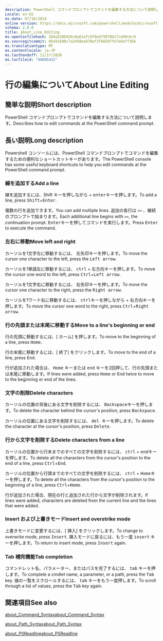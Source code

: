 ```yaml
---
description: PowerShell コマンドプロンプトでコマンドを編集する方法について説明します。
Locale: en-US
ms.date: 07/10/2019
online version: https://docs.microsoft.com/powershell/module/microsoft.powershell.core/about/about_line_editing?view=powershell-7.2&WT.mc_id=ps-gethelp
schema: 2.0.0
title: about_Line_Editing
ms.openlocfilehash: 2b9a320b92bc0a61efc9f9ed75078b17cdd9cbc9
ms.sourcegitcommit: 95d41698c7a2450eeb70ef2fb6507fe7e6eff3b6
ms.translationtype: MT
ms.contentlocale: ja-JP
ms.lasthandoff: 11/17/2020
ms.locfileid: "99605432"
---
```

# <a name="about-line-editing"></a><span data-ttu-id="d11f5-103">行の編集について</span><span class="sxs-lookup"><span data-stu-id="d11f5-103">About Line Editing</span></span>

## <a name="short-description"></a><span data-ttu-id="d11f5-104">簡単な説明</span><span class="sxs-lookup"><span data-stu-id="d11f5-104">Short description</span></span>

<span data-ttu-id="d11f5-105">PowerShell コマンドプロンプトでコマンドを編集する方法について説明します。</span><span class="sxs-lookup"><span data-stu-id="d11f5-105">Describes how to edit commands at the PowerShell command prompt.</span></span>

## <a name="long-description"></a><span data-ttu-id="d11f5-106">長い説明</span><span class="sxs-lookup"><span data-stu-id="d11f5-106">Long description</span></span>

<span data-ttu-id="d11f5-107">Powershell コンソールには、PowerShell コマンドプロンプトでコマンドを編集するための便利なショートカットキーがあります。</span><span class="sxs-lookup"><span data-stu-id="d11f5-107">The PowerShell console has some useful keyboard shortcuts to help you edit commands at the PowerShell command prompt.</span></span>

### <a name="add-a-line"></a><span data-ttu-id="d11f5-108">線を追加する</span><span class="sxs-lookup"><span data-stu-id="d11f5-108">Add a line</span></span>

<span data-ttu-id="d11f5-109">線を追加するには、Shift キーを押し<kbd>ながら</kbd> + <kbd>enter</kbd>キーを押します。</span><span class="sxs-lookup"><span data-stu-id="d11f5-109">To add a line, press <kbd>Shift</kbd>+<kbd>Enter</kbd>.</span></span>

<span data-ttu-id="d11f5-110">複数の行を追加できます。</span><span class="sxs-lookup"><span data-stu-id="d11f5-110">You can add multiple lines.</span></span> <span data-ttu-id="d11f5-111">追加の各行は `>>` 、継続のプロンプトで始まります。</span><span class="sxs-lookup"><span data-stu-id="d11f5-111">Each additional line begins with `>>`, the continuation prompt.</span></span> <span data-ttu-id="d11f5-112"><kbd>Enter</kbd>キーを押してコマンドを実行します。</span><span class="sxs-lookup"><span data-stu-id="d11f5-112">Press <kbd>Enter</kbd> to execute the command.</span></span>

### <a name="move-left-and-right"></a><span data-ttu-id="d11f5-113">左右に移動</span><span class="sxs-lookup"><span data-stu-id="d11f5-113">Move left and right</span></span>

<span data-ttu-id="d11f5-114">カーソルを1文字左に移動するには、 <kbd>左矢印</kbd>キーを押します。</span><span class="sxs-lookup"><span data-stu-id="d11f5-114">To move the cursor one character to the left, press the <kbd>Left arrow</kbd>.</span></span>

<span data-ttu-id="d11f5-115">カーソルを1単語左に移動するには、 <kbd>ctrl</kbd> + <kbd>左方向</kbd>キーを押します。</span><span class="sxs-lookup"><span data-stu-id="d11f5-115">To move the cursor one word to the left, press <kbd>Ctrl</kbd>+<kbd>Left arrow</kbd>.</span></span>

<span data-ttu-id="d11f5-116">カーソルを1文字右に移動するには、 <kbd>右矢印</kbd>キーを押します。</span><span class="sxs-lookup"><span data-stu-id="d11f5-116">To move the cursor one character to the right, press the <kbd>Right arrow</kbd>.</span></span>

<span data-ttu-id="d11f5-117">カーソルを1ワード右に移動するには、 <kbd>ctrl</kbd>キーを押しながら + <kbd>右方向</kbd>キーを押します。</span><span class="sxs-lookup"><span data-stu-id="d11f5-117">To move the cursor one word to the right, press <kbd>Ctrl</kbd>+<kbd>Right arrow</kbd>.</span></span>

### <a name="move-to-a-lines-beginning-or-end"></a><span data-ttu-id="d11f5-118">行の先頭または末尾に移動する</span><span class="sxs-lookup"><span data-stu-id="d11f5-118">Move to a line's beginning or end</span></span>

<span data-ttu-id="d11f5-119">行の先頭に移動するには、[ <kbd>ホーム</kbd>] を押します。</span><span class="sxs-lookup"><span data-stu-id="d11f5-119">To move to the beginning of a line, press <kbd>Home</kbd>.</span></span>

<span data-ttu-id="d11f5-120">行の末尾に移動するには、[ <kbd>終了</kbd>] をクリックします。</span><span class="sxs-lookup"><span data-stu-id="d11f5-120">To move to the end of a line, press <kbd>End</kbd>.</span></span>

<span data-ttu-id="d11f5-121">行が追加された場合は、 <kbd>Home</kbd> キーまたは <kbd>end</kbd> キーを2回押して、行の先頭または末尾に移動します。</span><span class="sxs-lookup"><span data-stu-id="d11f5-121">If lines were added, press <kbd>Home</kbd> or <kbd>End</kbd> twice to move to the beginning or end of the lines.</span></span>

### <a name="delete-characters"></a><span data-ttu-id="d11f5-122">文字の削除</span><span class="sxs-lookup"><span data-stu-id="d11f5-122">Delete characters</span></span>

<span data-ttu-id="d11f5-123">カーソルの位置の背後にある文字を削除するには、 <kbd>Backspace</kbd>キーを押します。</span><span class="sxs-lookup"><span data-stu-id="d11f5-123">To delete the character behind the cursor's position, press <kbd>Backspace</kbd>.</span></span>

<span data-ttu-id="d11f5-124">カーソルの位置にある文字を削除するには、 <kbd>del キーを</kbd>押します。</span><span class="sxs-lookup"><span data-stu-id="d11f5-124">To delete the character at the cursor's position, press <kbd>Delete</kbd>.</span></span>

### <a name="delete-characters-from-a-line"></a><span data-ttu-id="d11f5-125">行から文字を削除する</span><span class="sxs-lookup"><span data-stu-id="d11f5-125">Delete characters from a line</span></span>

<span data-ttu-id="d11f5-126">カーソルの位置から行末までのすべての文字を削除するには、 <kbd>ctrl</kbd> + <kbd>end</kbd>キーを押します。</span><span class="sxs-lookup"><span data-stu-id="d11f5-126">To delete all the characters from the cursor's position to the end of a line, press <kbd>Ctrl</kbd>+<kbd>End</kbd>.</span></span>

<span data-ttu-id="d11f5-127">カーソルの位置から行頭までのすべての文字を削除するには、 <kbd>ctrl</kbd> + <kbd>Home</kbd>キーを押します。</span><span class="sxs-lookup"><span data-stu-id="d11f5-127">To delete all the characters from the cursor's position to the beginning of a line, press <kbd>Ctrl</kbd>+<kbd>Home</kbd>.</span></span>

<span data-ttu-id="d11f5-128">行が追加された場合、現在の行と追加された行から文字が削除されます。</span><span class="sxs-lookup"><span data-stu-id="d11f5-128">If lines were added, characters are deleted from the current line and the lines that were added.</span></span>

### <a name="insert-and-overstrike-mode"></a><span data-ttu-id="d11f5-129">Insert および上書きモード</span><span class="sxs-lookup"><span data-stu-id="d11f5-129">Insert and overstrike mode</span></span>

<span data-ttu-id="d11f5-130">上書きモードに変更するには、[ <kbd>挿入</kbd>] をクリックします。</span><span class="sxs-lookup"><span data-stu-id="d11f5-130">To change to overwrite mode, press <kbd>Insert</kbd>.</span></span> <span data-ttu-id="d11f5-131">挿入モードに戻るには、もう一度 <kbd>insert</kbd> キーを押します。</span><span class="sxs-lookup"><span data-stu-id="d11f5-131">To return to insert mode, press <kbd>Insert</kbd> again.</span></span>

### <a name="tab-completion"></a><span data-ttu-id="d11f5-132">Tab 補完機能</span><span class="sxs-lookup"><span data-stu-id="d11f5-132">Tab completion</span></span>

<span data-ttu-id="d11f5-133">コマンドレット名、パラメーター、またはパスを完了するには、 <kbd>tab</kbd> キーを押します。</span><span class="sxs-lookup"><span data-stu-id="d11f5-133">To complete a cmdlet name, a parameter, or a path, press the <kbd>Tab</kbd> key.</span></span> <span data-ttu-id="d11f5-134">値の一覧をスクロールするには、 <kbd>tab</kbd> キーをもう一度押します。</span><span class="sxs-lookup"><span data-stu-id="d11f5-134">To scroll through a list of values, press the <kbd>Tab</kbd> key again.</span></span>

## <a name="see-also"></a><span data-ttu-id="d11f5-135">関連項目</span><span class="sxs-lookup"><span data-stu-id="d11f5-135">See also</span></span>

[<span data-ttu-id="d11f5-136">about_Command_Syntax</span><span class="sxs-lookup"><span data-stu-id="d11f5-136">about_Command_Syntax</span></span>](about_Command_Syntax.md)

[<span data-ttu-id="d11f5-137">about_Path_Syntax</span><span class="sxs-lookup"><span data-stu-id="d11f5-137">about_Path_Syntax</span></span>](about_Path_Syntax.md)

[<span data-ttu-id="d11f5-138">about_PSReadline</span><span class="sxs-lookup"><span data-stu-id="d11f5-138">about_PSReadline</span></span>](../../PSReadline/About/about_PSReadline.md)

